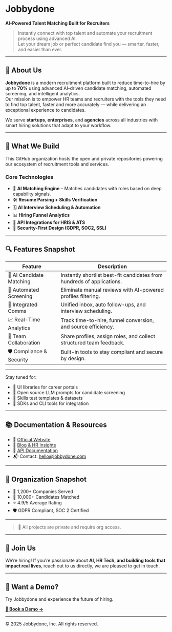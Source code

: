 # Jobbydone

**AI-Powered Talent Matching Built for Recruiters**

> Instantly connect with top talent and automate your recruitment process using advanced AI.  
> Let your dream job or perfect candidate find you — smarter, faster, and easier than ever.

---

## 🚀 About Us

**Jobbydone** is a modern recruitment platform built to reduce time-to-hire by up to **70%** using advanced AI-driven candidate matching, automated screening, and intelligent analytics.  
Our mission is to empower HR teams and recruiters with the tools they need to find top talent, faster and more accurately — while delivering an exceptional experience to candidates.

We serve **startups**, **enterprises**, and **agencies** across all industries with smart hiring solutions that adapt to your workflow.

---

## 🧠 What We Build

This GitHub organization hosts the open and private repositories powering our ecosystem of recruitment tools and services.

### Core Technologies
- 🧬 **AI Matching Engine** – Matches candidates with roles based on deep capability signals.
- 🛠️ **Resume Parsing + Skills Verification**
- 🗓️ **AI Interview Scheduling & Automation**
- 📊 **Hiring Funnel Analytics**
- 🧾 **API Integrations for HRIS & ATS**
- 🔐 **Security-First Design (GDPR, SOC2, SSL)**

---

## 🔍 Features Snapshot

| Feature                | Description                                                                 |
|---------------------------|--------------------------------------------------------------------------|
| 🎯 AI Candidate Matching  | Instantly shortlist best-fit candidates from hundreds of applications.  |
| 🧪 Automated Screening    | Eliminate manual reviews with AI-powered profiles filtering.            |
| 💬 Integrated Comms       | Unified inbox, auto follow-ups, and interview scheduling.               |
| 📈 Real-Time Analytics    | Track time-to-hire, funnel conversion, and source efficiency.           |
| 🤝 Team Collaboration     | Share profiles, assign roles, and collect structured team feedback.     |
| 🛡️ Compliance & Security  | Built-in tools to stay compliant and secure by design.                  |

---

Stay tuned for:
- 🧱 UI libraries for career portals
- 🧠 Open source LLM prompts for candidate screening
- 🧪 Skills test templates & datasets
- 🧰 SDKs and CLI tools for integration

---

## 📚 Documentation & Resources

- 📖 [Official Website](https://jobbydone.com)
- 🧠 [Blog & HR Insights](https://jobbydone.com#resources)
- 📄 [API Documentation](#)
- 📬 Contact: [hello@jobbydone.com](mailto:contact@jobbydone.com)

---

## 🏢 Organization Snapshot

- 💼 1,200+ Companies Served  
- 👥 10,000+ Candidates Matched  
- ⭐ 4.9/5 Average Rating  
- 🛡 GDPR Compliant, SOC 2 Certified  

---

> 🔐 All projects are private and require org access.

---

## 🤝 Join Us

We’re hiring! If you’re passionate about **AI, HR Tech, and building tools that impact real lives**, reach out to us directly, we are pleased to get in touch.

---

## 🧠 Want a Demo?

Try Jobbydone and experience the future of hiring.

[**🔗 Book a Demo →**](https://jobbydone.com#contact)

---

© 2025 Jobbydone, Inc. All rights reserved.
